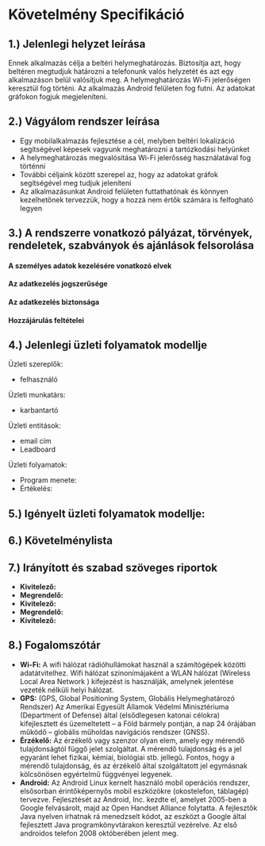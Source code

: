 # Követelmény Specifikáció

## 1.) Jelenlegi helyzet leírása
Ennek alkalmazás célja a beltéri helymeghatározás. Biztosítja azt, hogy beltéren megtudjuk határozni a telefonunk valós helyzetét és azt egy alkalmazáson belül valósítjuk meg. A helymeghatározás Wi-Fi jelerőségen keresztül fog történi. Az alkalmazás Android felületen fog futni. Az adatokat gráfokon fogjuk megjeleníteni.

## 2.) Vágyálom rendszer leírása
- Egy mobilalkalmazás fejlesztése a cél, melyben beltéri lokalizáció segítségével képesek vagyunk meghatározni a tartózkodási helyünket
- A helymeghatározás megvalósítása Wi-Fi jelerősség használatával fog történni
- További céljaink között szerepel az, hogy az adatokat gráfok segítségével meg tudjuk jeleníteni
- Az alkalmazásunkat Android felületen futtathatónak és könnyen kezelhetőnek tervezzük, hogy a hozzá nem értők számára is felfogható legyen

## 3.) A rendszerre vonatkozó pályázat, törvények, rendeletek, szabványok és ajánlások felsorolása

#### A személyes adatok kezelésére vonatkozó elvek


#### Az adatkezelés jogszerűsége


#### Az adatkezelés biztonsága



#### Hozzájárulás feltételei

## 4.) Jelenlegi üzleti folyamatok modellje

Üzleti szereplők: 	
-	felhasználó

Üzleti munkatárs: 	
-	karbantartó

Üzleti entitások: 		
-	email cím
-	Leadboard

Üzleti folyamatok:
-	Program menete: 
-	Értékelés: 

## 5.) Igényelt üzleti folyamatok modellje:

## 6.) Követelménylista

## 7.) Irányított és szabad szöveges riportok
- **Kivitelező:** 
 - **Megrendelő:** 
 - **Kivitelező:** 
 - **Megrendelő:**  
 - **Kivitelező:** 

## 8.) Fogalomszótár
 - **Wi-Fi:** A wifi hálózat rádióhullámokat használ a számítógépek közötti adatátvitelhez. Wifi hálózat szinonímájaként a WLAN hálózat (Wireless Local Area Network ) kifejezést is használják, amelynek jelentése vezeték nélküli helyi hálózat.
 - **GPS:** (GPS, Global Positioning System, Globális Helymeghatározó Rendszer) Az Amerikai Egyesült Államok Védelmi Minisztériuma (Department of Defense) által (elsődlegesen katonai célokra) kifejlesztett és üzemeltetett – a Föld bármely pontján, a nap 24 órájában működő – globális műholdas navigációs rendszer (GNSS).
 - **Érzékelő:** Az érzékelő vagy szenzor olyan elem, amely egy mérendő tulajdonságtól függő jelet szolgáltat. A mérendő tulajdonság és a jel egyaránt lehet fizikai, kémiai, biológiai stb. jellegű. Fontos, hogy a mérendő tulajdonság, és az érzékelő által szolgáltatott jel egymásnak kölcsönösen egyértelmű függvényei legyenek.
 - **Android:** Az Android Linux kernelt használó mobil operációs rendszer, elsősorban érintőképernyős mobil eszközökre (okostelefon, táblagép) tervezve. Fejlesztését az Android, Inc. kezdte el, amelyet 2005-ben a Google felvásárolt, majd az Open Handset Alliance folytatta. A fejlesztők Java nyelven írhatnak rá menedzselt kódot, az eszközt a Google által fejlesztett Java programkönyvtárakon keresztül vezérelve. Az első androidos telefon 2008 októberében jelent meg.
